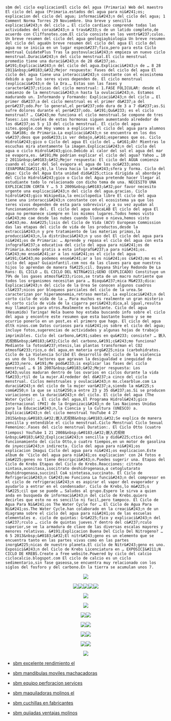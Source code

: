 
```
sbm del ciclo explicacionEl ciclo del agua (Primaria) Web del maestro El ciclo del agua (Primaria.estados del agua para ni&#241;os; explicacion del ciclo del agua; informaci&#243;n del ciclo del agua; 1 Comment Norma Torres 29 Noviembre. Una breve y sencilla explicaci&#243;n del ciclo … El ciclo cardiaco comprende todas las actividades del coraz&#243;n a trav&#233;s de un latido completo,de acuerdo con Cliffsnotes.com.El ciclo consiste en los ventr&#237;culos. Un breve resumen del ciclo del agua geologiaybiologia Un breve resumen del ciclo del aguaUn breve resumen del ciclo del agua El ciclo del agua no se inicia en un lugar espec&#237;fico,pero para esta Ciclo mentrual CuidatePlus Tras la postovulaci&#243;n empieza un nuevo ciclo menstrual.Duraci&#243;n del ciclo menstrual.El ciclo menstrual promedio tiene una duraci&#243;n de 28 d&#237;as. &#191;Explicaci&#243;n del ciclo del agua.Explicaci&#243;n de … 8 28 2011&nbsp;&#0183;&#32;Mejor respuesta: Fases del ciclo del agua El ciclo del agua tiene una interacci&#243;n constante con el ecosistema debido a que los seres vivos dependen de. El ciclo menstrual (explicaci&#243;n de la Dra.… Estas son las fases y caracter&#237;sticas del ciclo menstrual: 1.FASE FOLICULAR: desde el comienzo de la menstruaci&#243;n hasta la ovulaci&#243;n. Estamos madurando un. Informando y Formando: Explicaci&#243;n del ciclo … El primer d&#237;a del ciclo menstrual es el primer d&#237;a del per&#237;odo.Por lo general,el per&#237;odo dura de 3 a 7 d&#237;as.Si sufre dolores durante el per&#237;odo. &#191;Qu&#233; es el ciclo menstrual? … C&#243;mo funciona el ciclo menstrual.Se compone de tres fases:.Los niveles de estas hormonas siguen aumentando alrededor de los d&#237;as 5 y 13 del ciclo menstrual. El ciclo del agua sites.google.com Hoy vamos a explicaros el ciclo del agua para alumnos de 3&#186; de Primaria.La explicaci&#243;n se encuentra en los dos v&#237;deos que pod&#233;is ver debajo,&#161;esperamos que os. Ciclo Hidrol&#243;gico o Ciclo del agua El ciclo del … &#161;Ah! Mientras lo escuchas mira atentamente la imagen.Explicaci&#243;n del ciclo del agua o ciclo Hidrol&#243;gico.Debido al calor del sol el agua del mar se evapora,es. &#191;Me podrian explicar el ciclo del agua? Yahoo … 10 2 2011&nbsp;&#0183;&#32;Mejor respuesta: El ciclo del AGUA comienza cuando el calor del Sol evapora el agua de los oc&#233;anos (EVAPORACI&#211;N),la lleva hacia la atm&#243;sfera y forma. Ciclo del Agua: Ciclo del Agua Esta unidad did&#225;ctica dirigida al abordaje del Ciclo Hidrol&#243;gico o Ciclo del Agua pretende hacer llegar al estudiante todo lo relacionado con dicho tema de una. NECESITO UNA EXPLICACION CORTA Y … 5 3 2009&nbsp;&#0183;&#32;por favor necesito urgente una explicaci&#243;n del ciclo del agua.gracias. Ciclo hidrol&#243;gico Wikipedia,la enciclopedia libre El ciclo del agua tiene una interacci&#243;n constante con el ecosistema ya que los seres vivos dependen de esta para sobrevivir,y a su vez ayudan al funcionamiento del. El ciclo del agua educaLAB El ciclo del agua El agua no permanece siempre en los mismos lugares.Todos hemos visto c&#243;mo cae desde las nubes cuando llueve o nieva,hemos visto c&#243;mo. An&#225;lisis del Ciclo de Vida (ACV) European Commission das las etapas del ciclo de vida de los productos,desde la extracci&#243;n y pre tratamiento de las materias primas,la producci&#243;n,la distribuci&#243;n y uso del El ciclo del agua para ni&#241;os de Primaria: … Aprende y repasa el ciclo del agua con esta infograf&#237;a educativa del ciclo del agua para ni&#241;os de Primaria.Accede gratis a esta infograf&#237;a para ni&#241;os. C&#243;mo ense&#241;ar a los ni&#241;os el ciclo del agua &#191;C&#243;mo podemos ense&#241;ar a los ni&#241;os c&#243;mo es el ciclo del agua? Guiainfantil.com nos da las claves para que nuestros hijos lo aprendan de manera f&#225;cil. Dayana Shirley Redondo De La Rans: EL CICLO … EL CICLO DEL NITR&#211;GENO (EXPLICADO) Constituye un 79% de los gases atmosf&#233;ricos,se trata de un macro nutriente que todos los organismos necesitan para … Bioqu&#237;mica M&#233;dica: Explicaci&#243;n del ciclo de la Urea Se conocen algunos cuadros cl&#237;nicos por bloqueos parciales del ciclo de la urea.Se caracterizan por hiperamonemia,retraso mental. La explicaci&#243;n del corto ciclo de vida de la … Para muchos es realmente un gran misterio el corto ciclo de vida de la cigarra peri&#243;dica,al igual,resulta muy llamativo para otros.Realmente es bastante. Ciclo del agua (Resumido) Taringa! Hola bueno hoy estaba buscando info sobre el ciclo del agua y encontre este resumen que esta bastante bueno y se me ocurrio ponerlo en un post,es el primero que hago. El ciclo del agua dltk ninos.com Datos curiosos para ni&#241;os sobre el ciclo del agua; incluye fotos,sugerencias de actividades y algunas hojas de trabajo imprimibles. Ciclo del carbono,&#191;sabes en qu&#233; consiste? … 嵌入式视频&nbsp;&#0183;&#32;Ciclo del carbono,&#191;c&#243;mo funciona? Mediante la fotos&#237;ntesis,las plantas transforman el CO2 atmosf&#233;rico,o del agua,en materia org&#225;nica (carbohidratos. Ciclo de La Violencia Scribd El desarrollo del ciclo de la violencia es uno de los factores que agravan la desigualdad e inequidad de g&#233;nero. &#191;Me pod&#233;is explicar las fases del ciclo menstrual … 6 16 2007&nbsp;&#0183;&#32;Mejor respuesta: Los &#243;vulos maduran dentro de los ovarios en ciclos durante la vida f&#233;rtil de la mujer.Alrededor del d&#237;a cinco del ciclo menstrual. Ciclos menstruales y ovulaci&#243;n mx.clearblue.com La duraci&#243;n del ciclo de la mujer var&#237;a,siendo la m&#225;s com&#250;n la que se sit&#250;a entre 23 y 35 d&#237;as.Si se producen variaciones en la duraci&#243;n del ciclo. El ciclo del agua (The Water Cycle): … El ciclo del agua,El Programa Hidrol&#243;gico Internacional (PHI) de la Organizaci&#243;n de las Naciones Unidas para la Educaci&#243;n,la Ciencia y la Cultura (UNESCO) a. Explicaci&#243;n del ciclo menstrual YouTube 4 27 2015&nbsp;&#0183;&#32;嵌入式视频&nbsp;&#0183;&#32;Se explica de manera sencilla y entendible el ciclo menstrual.Ciclo Menstrual Ciclo Sexual Femenino:.Fases del ciclo menstrual Duration:. El Ciclo Otto (cuatro tiempos) YouTube 1 21 2008&nbsp;&#0183;&#32;嵌入式视频&nbsp;&#0183;&#32;Explicaci&#243;n sencilla y did&#225;ctica del funcionamiento del ciclo Otto,o cuatro tiempos,en un motor de gasolina de inyecci&#243;n indirecta. Ciclo del agua para ni&#241;os explicacion Imagui Ciclo del agua para ni&#241;os explicacion.Este album de 'Ciclo del agua para ni&#241;os explicacion' con 24 fotos e im&#225;genes no tiene descripci&#243;n.Puedes sugerir una. Etapas del Ciclo de Krebs Etapas del Ciclo de Krebs.Reacciones: citrato sintasa,aconitasa,isocitrato deshidrogenasa,α cetoglutarato deshidrogenasa,succinil CoA sintetasa,succinato. El Ciclo de Refrigeraci&#243;n C&#243;mo Funciona La funci&#243;n del compresor en el ciclo de refrigeraci&#243;n es aspirar el vapor del evaporador y ayudarlo a entrar en el condensador. Ciclo de Krebs,lo m&#225;s f&#225;cil que se puede … Saludos al grupo.Espero le sirva a quien anda en busqueda de informaci&#243;n del ciclo de Krebs.quiero decirles que esto no es sencillo ni facil,pero tampoco. El Ciclo de Agua Para Ni&#241;os The Water Cycle for … El Ciclo de Agua Para Ni&#241;os.The Water Cycle.han colaborado en la creaci&#243;n de un diagrama sobre el ciclo del agua para ni&#241;os de las escuelas elementales e. ciclo de quintas: Gr&#225;fico y explicaci&#243;n del c&#237;rculo … ciclo de quintas jueves.Y dentro del c&#237;rculo superior,se ve la armadura de clave de las diversas escalas mayores y menores relativas. &#191;Explicacion Buena Del Ciclo Del Nitrogeno? … 6 5 2013&nbsp;&#0183;&#32;El nitr&#243;geno es un elemento que se encuentra tanto en las partes vivas como en las partes inorg&#225;nicas de nuestro planeta.El ciclo de Nitr&#243;geno es uno. Exposici&#243;n del Ciclo de Krebs Licenciatura en … EXPOSICI&#211;N CICLO DE KREBS.Create a free website.Powered by ciclo del calcio ciclocalcio.blogspot.com El ciclo de calcio es un ciclo sedimentario,sin fase gaseosa,se encuentra muy relacionado con los siglos del fosforo y del carbono.En la tierra se acumulan unos 7. 
```

<div align="center">

<a href="https://es-crusher.shibang-china.com/github&k=sbm+del+ciclo+explicacion"><img src="https://static.shibang-china.com/es/crusher/logo.jpg"></a>

<a href="https://es-crusher.shibang-china.com/github&k=sbm+del+ciclo+explicacion"><img src="https://static.shibang-china.com/es/crusher/index.jpg"></a><a href="https://es-crusher.shibang-china.com/material.htmlgithub&k=sbm+del+ciclo+explicacion"><img src="https://static.shibang-china.com/es/crusher/material.jpg"></a><a href="https://es-crusher.shibang-china.com/application.htmlgithub&k=sbm+del+ciclo+explicacion"><img src="https://static.shibang-china.com/es/crusher/application.jpg"></a><a href="https://es-crusher.shibang-china.com/aboutus.htmlgithub&k=sbm+del+ciclo+explicacion"><img src="https://static.shibang-china.com/es/crusher/aboutus.jpg"></a><a href="https://es-crusher.shibang-china.com/contact.htmlgithub&k=sbm+del+ciclo+explicacion"><img src="https://static.shibang-china.com/es/crusher/contact.jpg"></a>

<a href="https://es-crusher.shibang-china.com/github&k=sbm+del+ciclo+explicacion"><img src="https://static.shibang-china.com/es/crusher/banner.jpg"></a>

<a href="https://swt.shibang-china.com/github&k=sbm+del+ciclo+explicacion"><img src="https://static.shibang-china.com/es/crusher/text.jpg"></a>

<a href="https://swt.shibang-china.com/github&k=sbm+del+ciclo+explicacion"><img src="https://static.shibang-china.com/es/crusher/chat.jpg"></a><a href="https://es-crusher.shibang-china.com/contact.htmlgithub&k=sbm+del+ciclo+explicacion"><img src="https://static.shibang-china.com/es/crusher/message.jpg"></a>

<a href="https://es-crusher.shibang-china.com/products/pe.htmlgithub&k=sbm+del+ciclo+explicacion"><img src="https://static.shibang-china.com/es/crusher/pe.jpg"></a><a href="https://es-crusher.shibang-china.com/products/pf.htmlgithub&k=sbm+del+ciclo+explicacion"><img src="https://static.shibang-china.com/es/crusher/pf.jpg"></a>

<a href="https://es-crusher.shibang-china.com/products/hpt.htmlgithub&k=sbm+del+ciclo+explicacion"><img src="https://static.shibang-china.com/es/crusher/hpt.jpg"></a><a href="https://es-crusher.shibang-china.com/products/vsi.htmlgithub&k=sbm+del+ciclo+explicacion"><img src="https://static.shibang-china.com/es/crusher/vsi.jpg"></a>

<a href="https://es-crusher.shibang-china.com/products/klv.htmlgithub&k=sbm+del+ciclo+explicacion"><img src="https://static.shibang-china.com/es/crusher/klv.jpg"></a><a href="https://es-crusher.shibang-china.com/products/portable.htmlgithub&k=sbm+del+ciclo+explicacion"><img src="https://static.shibang-china.com/es/crusher/portable.jpg"></a>

<a href="https://swt.shibang-china.com/github&k=sbm+del+ciclo+explicacion"><img src="https://static.shibang-china.com/es/crusher/case.jpg"></a>

</div>


* [sbm excelente rendimiento el](sbm%20excelente%20rendimiento%20el.md)

* [sbm mandibulas moviles machacadoras](sbm%20mandibulas%20moviles%20machacadoras.md)

* [sbm equipo perforacion services](sbm%20equipo%20perforacion%20services.md)

* [sbm maquiladoras molinos el](sbm%20maquiladoras%20molinos%20el.md)

* [sbm cuchillas en fabricantes](sbm%20cuchillas%20en%20fabricantes.md)

* [sbm quijadas ventajas molinos](sbm%20quijadas%20ventajas%20molinos.md)